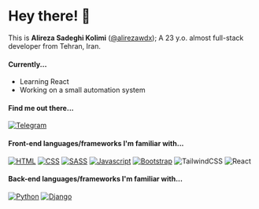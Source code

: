# Hey there! 👋
This is **Alireza Sadeghi Kolimi** ([@alirezawdx](https://alirezawdx.ir)); A 23 y.o. almost full-stack developer from Tehran, Iran.

#### Currently...
- Learning React
- Working on a small automation system

#### Find me out there...
[![Telegram](https://img.shields.io/badge/Telegram-333?style=for-the-badge&logo=telegram&logoColor=white)](https://t.me/AIirezaSadeghi)

#### Front-end languages/frameworks I'm familiar with...
[![HTML](https://img.shields.io/badge/HTML5-E34F26?style=for-the-badge&logo=html5&logoColor=white)](#) [![CSS](https://img.shields.io/badge/CSS3-1572B6?style=for-the-badge&logo=css3&logoColor=white)](#) [![SASS](https://img.shields.io/badge/Sass-CC6699?style=for-the-badge&logo=sass&logoColor=white)](#) [![Javascript](https://img.shields.io/badge/JavaScript-323330?style=for-the-badge&logo=javascript&logoColor=F7DF1E)](#) [![Bootstrap](https://img.shields.io/badge/Bootstrap-563D7C?style=for-the-badge&logo=bootstrap&logoColor=white)](#) ![TailwindCSS](https://img.shields.io/badge/tailwindcss-%2338B2AC.svg?style=for-the-badge&logo=tailwind-css&logoColor=white) ![React](https://img.shields.io/badge/React-20232A?style=for-the-badge&logo=react&logoColor=61DAFB)

#### Back-end languages/frameworks I'm familiar with...
[![Python](https://img.shields.io/badge/Python-FFD43B?style=for-the-badge&logo=python&logoColor=blue)](#) [![Django](https://img.shields.io/badge/Django-092E20?style=for-the-badge&logo=django&logoColor=green)](#)